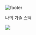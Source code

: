 ![footer](https://capsule-render.vercel.app/api?type=waving&section=header&text=DoWon&fontColor=151842)

<p>나의 기술 스택</p>
<img src="https://img.shields.io/badge/Android-3766AB?style=flat-square&logo=Android&logoColor=white"/>

<!--
**tuatar9a4/tuatar9a4** is a ✨ _special_ ✨ repository because its `README.md` (this file) appears on your GitHub profile.

Here are some ideas to get you started:

- 🔭 I’m currently working on ...
- 🌱 I’m currently learning ...
- 👯 I’m looking to collaborate on ...
- 🤔 I’m looking for help with ...
- 💬 Ask me about ...
- 📫 How to reach me: ...
- 😄 Pronouns: ...
- ⚡ Fun fact: ...
-->
